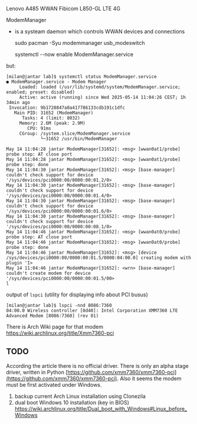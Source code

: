 Lenovo A485
WWAN Fibicom L850-GL LTE 4G

ModemManager

 - is a systeam daemon which controls WWAN devices and connections

	sudo pacman -Syu modemmanager usb_modeswitch

	systemctl --now enable ModemManager.service

but:

```
[milan@jantar lab]$ systemctl status ModemManager.service
● ModemManager.service - Modem Manager
     Loaded: loaded (/usr/lib/systemd/system/ModemManager.service; enabled; preset: disabled)
     Active: active (running) since Wed 2025-05-14 11:04:26 CEST; 1h 34min ago
 Invocation: 9b1728847a0a417786133cdb191c1dfc
   Main PID: 31652 (ModemManager)
      Tasks: 4 (limit: 8032)
     Memory: 2.6M (peak: 2.9M)
        CPU: 91ms
     CGroup: /system.slice/ModemManager.service
             └─31652 /usr/bin/ModemManager

May 14 11:04:28 jantar ModemManager[31652]: <msg> [wwan0at1/probe] probe step: AT close port
May 14 11:04:28 jantar ModemManager[31652]: <msg> [wwan0at1/probe] probe step: done
May 14 11:04:30 jantar ModemManager[31652]: <msg> [base-manager] couldn't check support for device '/sys/devices/pci0000:00/0000:00:01.2/0>
May 14 11:04:30 jantar ModemManager[31652]: <msg> [base-manager] couldn't check support for device '/sys/devices/pci0000:00/0000:00:01.4/0>
May 14 11:04:30 jantar ModemManager[31652]: <msg> [base-manager] couldn't check support for device '/sys/devices/pci0000:00/0000:00:01.6/0>
May 14 11:04:30 jantar ModemManager[31652]: <msg> [base-manager] couldn't check support for device '/sys/devices/pci0000:00/0000:00:08.1/0>
May 14 11:04:46 jantar ModemManager[31652]: <msg> [wwan0at0/probe] probe step: AT close port
May 14 11:04:46 jantar ModemManager[31652]: <msg> [wwan0at0/probe] probe step: done
May 14 11:04:46 jantar ModemManager[31652]: <msg> [device /sys/devices/pci0000:00/0000:00:01.5/0000:04:00.0] creating modem with plugin 'I>
May 14 11:04:46 jantar ModemManager[31652]: <wrn> [base-manager] couldn't create modem for device '/sys/devices/pci0000:00/0000:00:01.5/00>
l
```

output of `lspci` (utility for displaying info about PCI busus)

```
[milan@jantar lab]$ lspci -nnd 8086:7360
04:00.0 Wireless controller [0d40]: Intel Corporation XMM7360 LTE Advanced Modem [8086:7360] (rev 01)
```

There is Arch Wiki page for that modem https://wiki.archlinux.org/title/Xmm7360-pci

## TODO

According the article there is no official driver. There is only an alpha stage driver, written in Python [https://github.com/xmm7360/xmm7360-pci](https://github.com/xmm7360/xmm7360-pci). Also it seems the modem must be first activated under Windows. 

1. backup current Arch Linux installation using Clonezila
2. dual boot Windows 10 installation (key in BIOS) https://wiki.archlinux.org/title/Dual_boot_with_Windows#Linux_before_Windows
